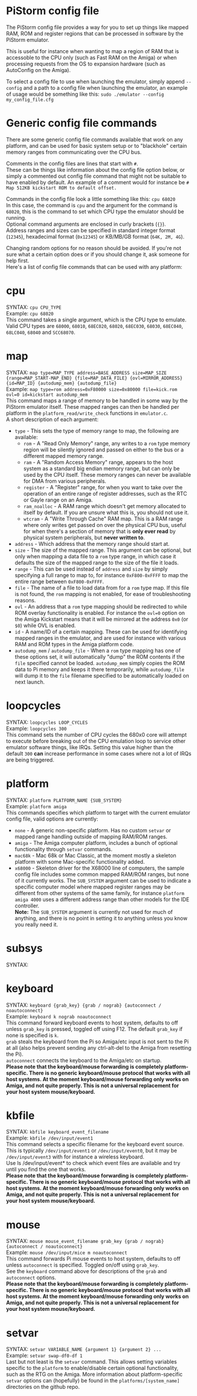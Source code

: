 # PiStorm config file

The PiStorm config file provides a way for you to set up things like mapped RAM, ROM and register regions that can be processed in software by the PiStorm emulator.

This is useful for instance when wanting to map a region of RAM that is accessoble to the CPU only (such as Fast RAM on the Amiga) or when processing requests from the OS to expansion hardware (such as AutoConfig on the Amiga).

To select a config file to use when launching the emulator, simply append `--config` and a path to a config file when launching the emulator, an example of usage would be something like this: `sudo ./emulator --config my_config_file.cfg`

# Generic config file commands

There are some generic config file commands available that work on any platform, and can be used for basic system setup or to "blackhole" certain memory ranges from communicating over the CPU bus.

Comments in the config files are lines that start with `#`.  
These can be things like information about the config file option below, or simply a commented out config file command that might not be suitable to have enabled by default. An example of a comment would for instance be `# Map 512KB kickstart ROM to default offset.`

Commands in the config file look a little something like this: `cpu 68020`  
In this case, the command is `cpu` and the argument for the command is `68020`, this is the command to set which CPU type the emulator should be running.  
Optional command arguments are enclosed in curly brackets (`{}`).  
Address ranges and sizes can be specified in standard integer format (`12345`), hexadecimal format (`0x12345`) or KB/MB/GB format (`64K, 2M, 4G`).

Changing random options for no reason should be avoided. If you're not sure what a certain option does or if you should change it, ask someone for help first.  
Here's a list of config file commands that can be used with any platform:

# cpu

SYNTAX: `cpu CPU_TYPE`  
Example: `cpu 68020`  
This command takes a single argument, which is the CPU type to emulate. Valid CPU types are `68000`, `68010`, `68EC020`, `68020`, `68EC030`, `68030`, `68EC040`, `68LC040`, `68040` and `SCC68070`.

# map

SYNTAX: `map type=MAP_TYPE address=BASE_ADDRESS size=MAP_SIZE {range=MAP_START-MAP_END} {file=MAP_DATA_FILE} {ovl=MIRROR_ADDRESS} {id=MAP_ID} {autodump_mem} {autodump_file}`  
Example: `map type=rom address=0xF80000 size=0x80000 file=kick.rom ovl=0 id=kickstart autodump_mem`  
This command maps a range of memory to be handled in some way by the PiStorm emulator itself. These mapped ranges can then be handled per platform in the `platform_read/write_check` functions in `emulator.c`.  
A short description of each argument:
* `type` - This sets the type of memory range to map, the following are available:
  * `rom` - A "Read Only Memory" range, any writes to a `rom` type memory region will be silently ignored and passed on either to the bus or a different mapped memory range.
  * `ram` - A "Random Access Memory" range, appears to the host system as a standard big endian memory range, but can only be used by the CPU itself. These memory ranges can never be available for DMA from various peripherals.
  * `register` - A "Register" range, for when you want to take over the operation of an entire range of register addresses, such as the RTC or Gayle range on an Amiga.
  * `ram_noalloc` - A RAM range which doesn't get memory allocated to itself by default. If you are unsure what this is, you should not use it.
  * `wtcram` - A "Write Through Cache" RAM map. This is a RAM range where only writes get passed on over the physical CPU bus, useful for when there's a section of memory that is **only ever read** by physical system peripherals, but **never written to**.
* `address` - Which address that the memory range should start at.
* `size` - The size of the mapped range. This argument can be optional, but only when mapping a data file to a `rom` type range, in which case it defaults the size of the mapped range to the size of the file it loads.
* `range` - This can be used instead of `address` and `size` by simply specifying a full range to map to, for instance `0xF800-0xFFFF` to map the entire range between `0xF800-0xFFFF`.
* `file` - The name of a file to load data from for a `rom` type map. If this file is not found, the `rom` mapping is not enabled, for ease of troubleshooting reasons.
* `ovl` - An address that a `rom` type mapping should be redirected to while ROM overlay functionality is enabled. For instance the `ovl=0` option on the Amiga Kickstart means that it will be mirrored at the address `0x0` (or `$0`) while OVL is enabled.
* `id` - A name/ID of a certain mapping. These can be used for identifying mapped ranges in the emulator, and are used for instance with various RAM and ROM types in the Amiga platform code.
* `autodump_mem` / `autodump_file` - When a `rom` type mapping has one of these options set, it will automatically "dump" the ROM contents if the `file` specified cannot be loaded. `autodump_mem` simply copies the ROM data to Pi memory and keeps it there temporarily, while `autodump_file` will dump it to the `file` filename specified to be automatically loaded on next launch.

# loopcycles

SYNTAX: `loopcycles LOOP_CYCLES`  
Example: `loopcycles 300`  
This command sets the number of CPU cycles the 680x0 core will attempt to execute before breaking out of the CPU emulation loop to service other emulator software things, like IRQs. Setting this value higher than the default `300` **can** increase performance in some cases where not a lot of IRQs are being triggered.

# platform

SYNTAX: `platform PLATFORM_NAME {SUB_SYSTEM}`  
Example: `platform amiga`  
This commands specifies which platform to target with the current emulator config file, valid options are currently:
* `none` - A generic non-specific platform. Has no custom `setvar` or mapped range handling outside of mapping RAM/ROM ranges.
* `amiga` - The Amiga computer platform, includes a bunch of optional functionality through `setvar` commands.
* `mac68k` - Mac 68k or Mac Classic, at the moment mostly a skeleton platform with some Mac-specific functionality added.
* `x68000` - Skeleton driver for the X68000 line of computers, the sample config file includes some common mapped RAM/ROM ranges, but none of it currently works.
The `SUB_SYSTEM` argument can be used to indicate a specific computer model where mapped register ranges may be different from other systems of the same family, for instance `platform amiga 4000` uses a different address range than other models for the IDE controller.  
**Note:** The `SUB_SYSTEM` argument is currently not used for much of anything, and there is no point in setting it to anything unless you know you really need it.

# subsys

SYNTAX: 

# keyboard

SYNTAX: `keyboard {grab_key} {grab / nograb} {autoconnect / noautoconnect}`  
Example: `keyboard k nograb noautoconnect`  
This command forward keyboard events to host system, defaults to off unless `grab_key` is pressed, toggled off using F12. The default `grab_key` if none is specified is `k`.  
`grab` steals the keyboard from the Pi so Amiga/etc input is not sent to the Pi at all (also helps prevent sending any ctrl-alt-del to the Amiga from resetting the Pi).  
`autoconnect` connects the keyboard to the Amiga/etc on startup.  
**Please note that the keyboard/mouse forwarding is completely platform-specific. There is no generic keyboard/mouse protocol that works with all host systems. At the moment keyboard/mouse forwarding only works on Amiga, and not quite properly. This is not a universal replacement for your host system mouse/keyboard.**

# kbfile

SYNTAX: `kbfile keyboard_event_filename`  
Example: `kbfile /dev/input/event1`  
This command selects a specific filename for the keyboard event source. This is typically `/dev/input/event1` or `/dev/input/event0`, but it may be `/dev/input/event3` with for instance a wireless keyboard.  
Use ls /dev/input/event* to check which event files are available and try until you find the one that works.  
**Please note that the keyboard/mouse forwarding is completely platform-specific. There is no generic keyboard/mouse protocol that works with all host systems. At the moment keyboard/mouse forwarding only works on Amiga, and not quite properly. This is not a universal replacement for your host system mouse/keyboard.**

# mouse

SYNTAX: `mouse mouse_event_filename grab_key {grab / nograb} {autoconnect / noautoconnect}`  
Example: `mouse /dev/input/mice m noautoconnect`  
This command forwards Pi mouse events to host system, defaults to off unless `autoconnect` is specified. Toggled on/off using `grab_key`.  
See the `keyboard` command above for descriptions of the `grab` and `autoconnect` options.  
**Please note that the keyboard/mouse forwarding is completely platform-specific. There is no generic keyboard/mouse protocol that works with all host systems. At the moment keyboard/mouse forwarding only works on Amiga, and not quite properly. This is not a universal replacement for your host system mouse/keyboard.**

# setvar

SYNTAX: `setvar VARIABLE_NAME {argument 1} {argument 2} ...`  
Example: `setvar swap-df0-df 1`  
Last but not least is the `setvar` command. This allows setting variables specific to the `platform` to enable/disable certain optional functionality, such as the RTG on the Amiga. More information about platform-specific `setvar` options can (hopefully) be found in the `platforms/[system_name]` directories on the github repo.
